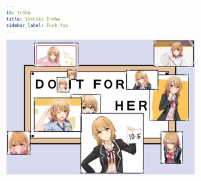 ```yaml
---
id: Iroha
title: Isshiki Iroha
sidebar_label: Fuck You
---
```


![Good Irohasu!](assets/iroha/iroha.jpg)
